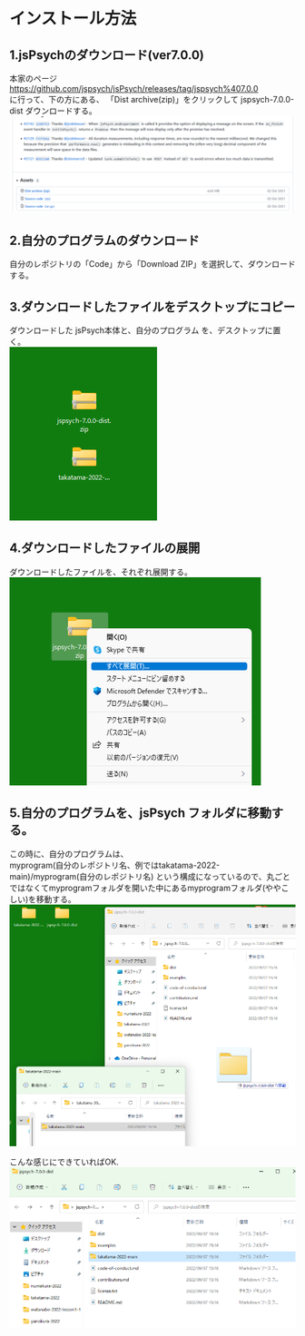 # インストール方法
  
## 1.jsPsychのダウンロード(ver7.0.0)
本家のページ  
https://github.com/jspsych/jsPsych/releases/tag/jspsych%407.0.0  
に行って、下の方にある、
「Dist archive(zip)」をクリックして jspsych-7.0.0-dist ダウンロードする。  
![](jspsych2.png)

## 2.自分のプログラムのダウンロード
自分のレポジトリの「Code」から「Download ZIP」を選択して、ダウンロードする。
  
## 3.ダウンロードしたファイルをデスクトップにコピー
ダウンロードした jsPsych本体と、自分のプログラム を、デスクトップに置く。  
![](desktop1.png)  
  
## 4.ダウンロードしたファイルの展開
ダウンロードしたファイルを、それぞれ展開する。  
![](desktop2.png)  

## 5.自分のプログラムを、jsPsych フォルダに移動する。
この時に、自分のプログラムは、  
myprogram(自分のレポジトリ名、例ではtakatama-2022-main)/myprogram(自分のレポジトリ名) という構成になっているので、丸ごとではなくてmyprogramフォルダを開いた中にあるmyprogramフォルダ(ややこしい)を移動する。
![](desktop3.png)  
  
こんな感じにできていればOK.  
![](desktop4.png)  

